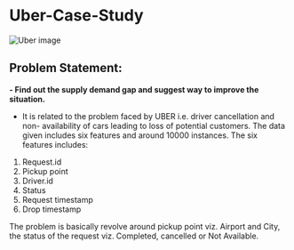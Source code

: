  # Uber-Case-Study
 ![Uber image](https://cnet4.cbsistatic.com/img/OTyCSvJfGgyWFfXwCdQgU5eeM9w=/756x567/2019/08/27/8f91f34c-927f-4056-90b4-25f9d5a9df7d/uber-logo-map-1.jpg)
## **Problem Statement:**
**- Find out the supply demand gap and suggest way to improve the situation.**
- It is related to the problem faced by UBER i.e. driver cancellation and non- availability of cars leading to loss of potential customers.
The data given includes six features and around 10000 instances. The six features includes:
1.	Request.id
2.	Pickup point
3.	Driver.id
4.	Status
5.	Request timestamp
6.	Drop timestamp

The problem is basically revolve around pickup point viz. Airport and City, the status of the request viz. Completed, cancelled or Not Available.
